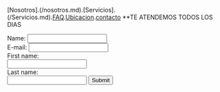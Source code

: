 [Nosotros].(/nosotros.md).[Servicios].(/Servicios.md).[FAQ](FAQ.md).[Ubicacion](Ubicacion.md).[contacto](/Contacto.md)
**TE ATENDEMOS TODOS LOS DIAS

<form action="https://formspree.io/f/mvolbqzy" method="post">
Name: <input type="texto" name="leonardo"><br>
E-mail: <input type="text" name="Leonardojoel09mv@gmail.com"><br>
   <label for="fname">First name:</label><br>
  <input type="text" id="fname" name="fname"><br>
  <label for="lname">Last name:</label><br>
  <input type="text" id="lname" name="lname">
<input type="submit">
  
</form>
